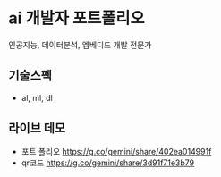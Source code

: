 # ai 개발자 포트폴리오

인공지능, 데이터분석, 엠베디드 개발 전문가

## 기술스펙
 - al, ml, dl

## 라이브 데모
 - 포트 폴리오 https://g.co/gemini/share/402ea014991f
 - qr코드 https://g.co/gemini/share/3d91f71e3b79
